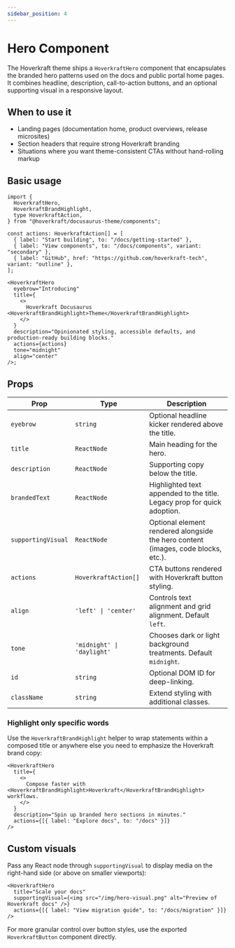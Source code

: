 ```yaml
---
sidebar_position: 4
---
```


# Hero Component

The Hoverkraft theme ships a `HoverkraftHero` component that encapsulates the branded hero patterns used on the docs and public portal home pages. It combines headline, description, call-to-action buttons, and an optional supporting visual in a responsive layout.

## When to use it

- Landing pages (documentation home, product overviews, release microsites)
- Section headers that require strong Hoverkraft branding
- Situations where you want theme-consistent CTAs without hand-rolling markup

## Basic usage

```tsx title="src/pages/index.tsx"
import {
  HoverkraftHero,
  HoverkraftBrandHighlight,
  type HoverkraftAction,
} from "@hoverkraft/docusaurus-theme/components";

const actions: HoverkraftAction[] = [
  { label: "Start building", to: "/docs/getting-started" },
  { label: "View components", to: "/docs/components", variant: "secondary" },
  { label: "GitHub", href: "https://github.com/hoverkraft-tech", variant: "outline" },
];

<HoverkraftHero
  eyebrow="Introducing"
  title={
    <>
      Hoverkraft Docusaurus <HoverkraftBrandHighlight>Theme</HoverkraftBrandHighlight>
    </>
  }
  description="Opinionated styling, accessible defaults, and production-ready building blocks."
  actions={actions}
  tone="midnight"
  align="center"
/>;
```

## Props

| Prop               | Type                       | Description                                                                       |
| ------------------ | -------------------------- | --------------------------------------------------------------------------------- |
| `eyebrow`          | `string`                   | Optional headline kicker rendered above the title.                                |
| `title`            | `ReactNode`                | Main heading for the hero.                                                        |
| `description`      | `ReactNode`                | Supporting copy below the title.                                                  |
| `brandedText`      | `ReactNode`                | Highlighted text appended to the title. Legacy prop for quick adoption.           |
| `supportingVisual` | `ReactNode`                | Optional element rendered alongside the hero content (images, code blocks, etc.). |
| `actions`          | `HoverkraftAction[]`       | CTA buttons rendered with Hoverkraft button styling.                              |
| `align`            | `'left' \| 'center'`       | Controls text alignment and grid alignment. Default `left`.                       |
| `tone`             | `'midnight' \| 'daylight'` | Chooses dark or light background treatments. Default `midnight`.                  |
| `id`               | `string`                   | Optional DOM ID for deep-linking.                                                 |
| `className`        | `string`                   | Extend styling with additional classes.                                           |

### Highlight only specific words

Use the `HoverkraftBrandHighlight` helper to wrap statements within a composed title or anywhere else you need to emphasize the Hoverkraft brand copy:

```tsx
<HoverkraftHero
  title={
    <>
      Compose faster with <HoverkraftBrandHighlight>Hoverkraft</HoverkraftBrandHighlight> workflows.
    </>
  }
  description="Spin up branded hero sections in minutes."
  actions={[{ label: "Explore docs", to: "/docs" }]}
/>
```

## Custom visuals

Pass any React node through `supportingVisual` to display media on the right-hand side (or above on smaller viewports):

```tsx
<HoverkraftHero
  title="Scale your docs"
  supportingVisual={<img src="/img/hero-visual.png" alt="Preview of Hoverkraft docs" />}
  actions={[{ label: "View migration guide", to: "/docs/migration" }]}
/>
```

For more granular control over button styles, use the exported `HoverkraftButton` component directly.
